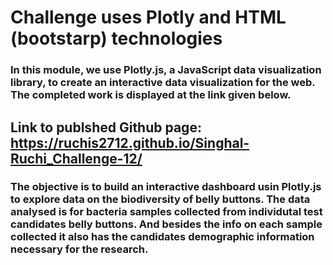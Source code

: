 # Challenge uses Plotly and HTML (bootstarp) technologies

### In this module, we use Plotly.js, a JavaScript data visualization library, to create an interactive data visualization for the web. The completed work is displayed at the link given below.


## Link to publshed Github page: https://ruchis2712.github.io/Singhal-Ruchi_Challenge-12/

### The objective is to build an interactive dashboard usin Plotly.js to explore data on the biodiversity of belly buttons. The data analysed is for bacteria samples collected from individutal test candidates belly buttons. And besides the info on each sample collected it also has the candidates demographic information necessary for the research.







